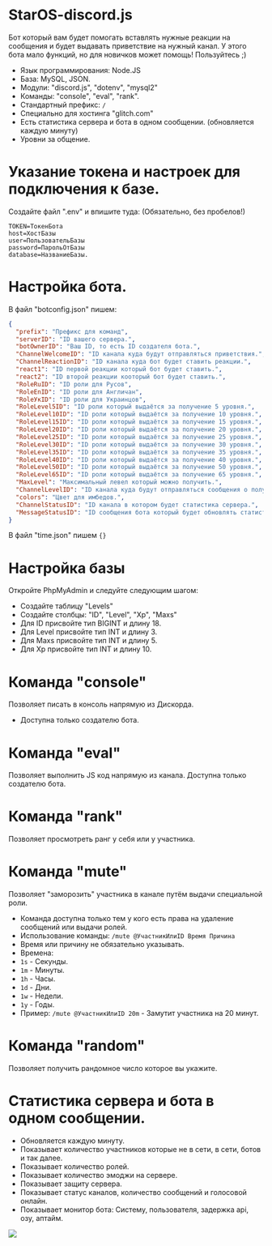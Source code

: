 # StarOS-discord.js
Бот который вам будет помогать вставлять нужные реакции на сообщения и будет выдавать приветствие на нужный канал.
У этого бота мало функций, но для новичков может помощь! Пользуйтесь ;)
- Язык программирования: Node.JS
- База: MySQL, JSON.
- Модули: "discord.js", "dotenv", "mysql2"
- Команды: "console", "eval", "rank".
- Стандартный префикс: `/`
- Специально для хостинга "glitch.com"
- Есть статистика сервера и бота в одном сообщении. (обновляется каждую минуту)
- Уровни за общение.
# Указание токена и настроек для подключения к базе.
 Создайте файл ".env" и впишите туда: (Обязательно, без пробелов!)
```
TOKEN=ТокенБота
host=ХостБазы
user=ПользовательБазы
password=ПарольОтБазы
database=НазваниеБазы.
```
# Настройка бота.
В файл "botconfig.json" пишем:
```JSON
{
  "prefix": "Префикс для команд",
  "serverID": "ID вашего сервера.",
  "botOwnerID": "Ваш ID, то есть ID создателя бота.",
  "ChannelWelcomeID": "ID канала куда будут отправляться приветствия.",
  "ChannelReactionID": "ID канала куда бот будет ставить реакции.",
  "react1": "ID первой реакции который бот будет ставить.",
  "react2": "ID второй реакции кооторый бот будет ставить.",
  "RoleRuID": "ID роли для Русов",
  "RoleEnID": "ID роли для Англичан",
  "RoleУкID": "ID роли для Украинцов",
  "RoleLevel5ID": "ID роли который выдаётся за получение 5 уровня.",
  "RoleLevel10ID": "ID роли который выдаётся за получение 10 уровня.",
  "RoleLevel15ID": "ID роли который выдаётся за получение 15 уровня.",
  "RoleLevel20ID": "ID роли который выдаётся за получение 20 уровня.",
  "RoleLevel25ID": "ID роли который выдаётся за получение 25 уровня.",
  "RoleLevel30ID": "ID роли который выдаётся за получение 30 уровня.",
  "RoleLevel35ID": "ID роли который выдаётся за получение 35 уровня.",
  "RoleLevel40ID": "ID роли который выдаётся за получение 40 уровня.",
  "RoleLevel50ID": "ID роли который выдаётся за получение 50 уровня.",
  "RoleLevel65ID": "ID роли который выдаётся за получение 65 уровня.",
  "MaxLevel": "Максимальный левел который можно получить.",
  "ChannelLevelID": "ID канала куда будут отправляться сообщения о получении уровня.",
  "colors": "Цвет для имбедов.",
  "ChannelStatusID": "ID канала в котором будет статистика сервера.",
  "MessageStatusID": "ID сообщения бота который будет обновлять статистику."
}
```
В файл "time.json" пишем `{}`
# Настройка базы
Откройте PhpMyAdmin и следуйте следующим шагом:
- Создайте таблицу "Levels"
- Создайте столбцы: "ID", "Level", "Xp", "Maxs"
- Для ID присвойте тип BIGINT и длину 18.
- Для Level присвойте тип INT и длину 3.
- Для Maxs присвойте тип INT и длину 5.
- Для Xp присвойте тип INT и длину 10.
# Команда "console"
Позволяет писать в консоль напрямую из Дискорда.
- Доступна только создателю бота.
# Команда "eval"
Позволяет выполнить JS код напрямую из канала. Доступна только создателю бота.
# Команда "rank"
Позволяет просмотреть ранг у себя или у участника.
# Команда "mute"
Позволяет "заморозить" участника в канале путём выдачи специальной роли.
- Команда доступна только тем у кого есть права на удаление сообщений или выдачи ролей.
- Использование команды: `/mute @УчастникИлиID Время Причина`
- Время или причину не обязательно указывать.
- Времена:
- `1s` - Секунды.
- `1m` - Минуты.
- `1h` - Часы.
- `1d` - Дни.
- `1w` - Недели.
- `1y` - Годы.
- Пример: `/mute @УчастникИлиID 20m` - Замутит участника на 20 минут.
# Команда "random"
Позволяет получить рандомное число которое вы укажите.
# Статистика сервера и бота в одном сообщении.
- Обновляется каждую минуту.
- Показывает количество участников которые не в сети, в сети, ботов и так далее.
- Показывает количество ролей.
- Показывает количество эмоджи на сервере.
- Показывает защиту сервера.
- Показывает статус каналов, количество сообщений и голосовой онлайн.
- Показывает монитор бота: Систему, пользователя, задержка api, озу, аптайм.
<img src='https://cdn.discordapp.com/attachments/605395679019532288/625611797935947776/unknown.png'>
